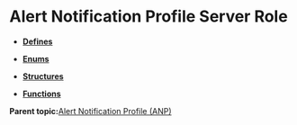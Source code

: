# Alert Notification Profile Server Role

-   **[Defines](GUID-4B2D354D-5C6F-4C03-A5C2-1EF1B1D1449B.md)**  

-   **[Enums](GUID-04F6077B-67D7-4083-8F9C-F3C80C3246A8.md)**  

-   **[Structures](GUID-658D6517-5292-4E3D-91AD-09EE3CB53554.md)**  

-   **[Functions](GUID-37FC87C4-D5D7-4E4F-B857-934E83BC1494.md)**  


**Parent topic:**[Alert Notification Profile \(ANP\)](GUID-9CABC051-15AF-4019-A312-51AA0DBE2B98.md)

